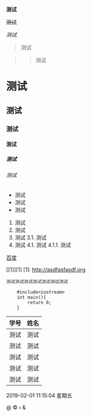 **测试**

~~测试~~

*测试*

> 测试

>> 测试

# 测试
## 测试
### 测试
#### 测试
##### 测试
###### 测试

- 测试
- 测试
- 测试

1. 测试
2. 测试
3. 测试
3.1. 测试
4. 测试
4.1. 测试
4.1.1. 测试

[百度](http://asdf.com)

[[1]][1]
[1]: http://asdfasfasdf.org

`测试测试测试测试测试测试测试`

```
    #include<iostream>
    int main(){
    	return 0;
    }
```

| 学号  | 姓名  |
| ------------ | ------------ |
| 测试  | 测试  |
|  测试 |  测试 |
|  测试 |  测试 |
|  测试 |  测试 |
|  测试 |  测试 |

2019-02-01 11:15:04 星期五

&#64;
&copy;
&rsaquo;
&amp;